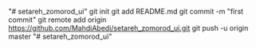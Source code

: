 "# setareh_zomorod_ui"  git init git add README.md git commit -m "first commit" git remote add origin https://github.com/MahdiAbedi/setareh_zomorod_ui.git git push -u origin master
"# setareh_zomorod_ui" 
